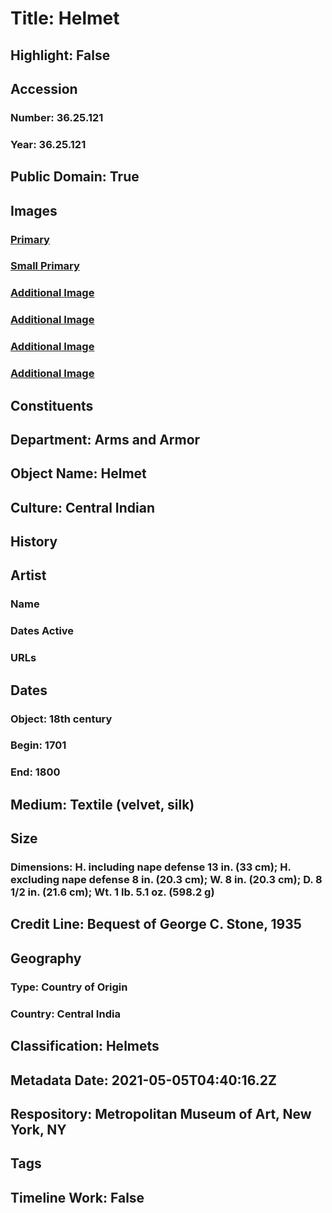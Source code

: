 # Title: Helmet
## Highlight: False
## Accession
### Number: 36.25.121
### Year: 36.25.121
## Public Domain: True
## Images
### [Primary](https://images.metmuseum.org/CRDImages/aa/original/36.25.121_007mar2015.jpg)
### [Small Primary](https://images.metmuseum.org/CRDImages/aa/web-large/36.25.121_007mar2015.jpg)
### [Additional Image](https://images.metmuseum.org/CRDImages/aa/original/36.25.121_002mar2015.jpg)
### [Additional Image](https://images.metmuseum.org/CRDImages/aa/original/36.25.121_004mar2015.jpg)
### [Additional Image](https://images.metmuseum.org/CRDImages/aa/original/36.25.121_005mar2015.jpg)
### [Additional Image](https://images.metmuseum.org/CRDImages/aa/original/36.25.121_006mar2015.jpg)
## Constituents
## Department: Arms and Armor
## Object Name: Helmet
## Culture: Central Indian
## History
## Artist
### Name
### Dates Active
### URLs
## Dates
### Object: 18th century
### Begin: 1701
### End: 1800
## Medium: Textile (velvet, silk)
## Size
### Dimensions: H. including nape defense 13 in. (33 cm); H. excluding nape defense 8 in. (20.3 cm); W. 8 in. (20.3 cm); D. 8 1/2 in. (21.6 cm); Wt. 1 lb. 5.1 oz. (598.2 g)
## Credit Line: Bequest of George C. Stone, 1935
## Geography
### Type: Country of Origin
### Country: Central India
## Classification: Helmets
## Metadata Date: 2021-05-05T04:40:16.2Z
## Respository: Metropolitan Museum of Art, New York, NY
## Tags
## Timeline Work: False
